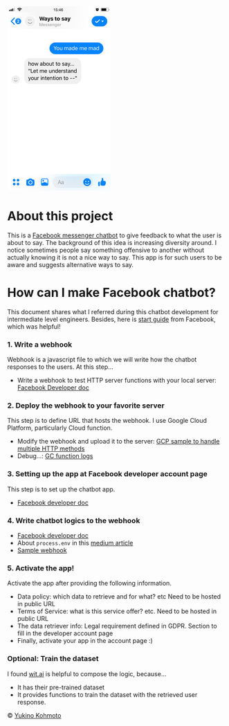 ![ways to see image](img/screen.jpg)

# About this project
This is a  [Facebook messenger chatbot](https://yukinokoh.github.io/ways2say/) to give feedback to what the user is about to say. The background of this idea is increasing diversity around. I notice sometimes people say something offensive to another without actually knowing it is not a nice way to say. This app is for such users to be aware and suggests alternative ways to say. 

# How can I make Facebook chatbot?
This document shares what I referred during this chatbot development for intermediate level engineers. Besides, here is [start guide](https://developers.facebook.com/docs/messenger-platform/getting-started) from Facebook, which was helpful!

### 1. Write a webhook
Webhook is a javascript file to which we will write how the chatbot responses to the users. At this step... 
- Write a webhook to test HTTP server functions with your local server: [Facebook Developer doc](https://developers.facebook.com/docs/messenger-platform/getting-started/webhook-setup)

### 2. Deploy the webhook to your favorite server
This step is to define URL that hosts the webhook. I use Google Cloud Platform, particularly Cloud function.

- Modify the webhook and upload it to the server: [GCP sample to handle multiple HTTP methods](https://cloud.google.com/functions/docs/writing/http)
- Debug...: [GC function logs](https://cloud.google.com/functions/docs/monitoring/logging)

### 3. Setting up the app at Facebook developer account page
This step is to set up the chatbot app. 
- [Facebook developer doc](https://developers.facebook.com/docs/messenger-platform/getting-started/app-setup)

### 4. Write chatbot logics to the webhook
- [Facebook developer doc](https://developers.facebook.com/docs/messenger-platform/getting-started/quick-start)
- About `process.env` in this [medium article](https://codeburst.io/process-env-what-it-is-and-why-when-how-to-use-it-effectively-505d0b2831e7)
- [Sample webhook](sample/sample-webhook.js)

### 5. Activate the app!
Activate the app after providing the following information.
- Data policy: which data to retrieve and for what? etc Need to be hosted in public URL
- Terms of Service: what is this service offer? etc. Need to be hosted in public URL
- The data retriever info: Legal requirement defined in GDPR. Section to fill in the developer account page
- Finally, activate your app in the account page :)

### Optional: Train the dataset
I found [wit.ai](https://wit.ai) is helpful to compose the logic, because...
- It has their pre-trained dataset 
- It provides functions to train the dataset with the retrieved user response. 


© [Yukino Kohmoto](http://yukinokoh.github.io/)
